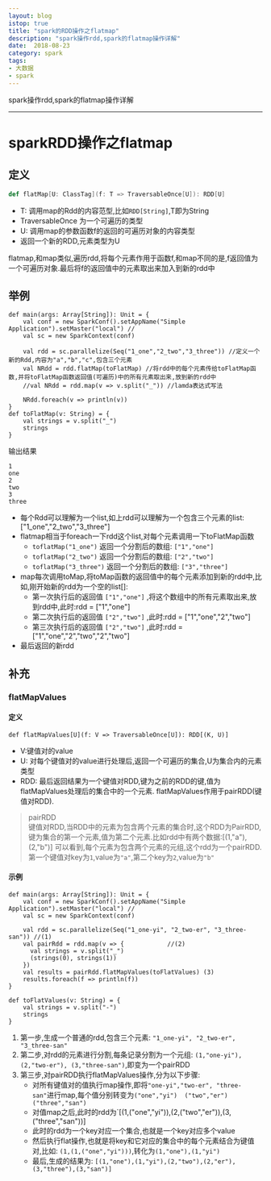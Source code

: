 ```yaml
---
layout: blog
istop: true
title: "spark的RDD操作之flatmap"
description: "spark操作rdd,spark的flatmap操作详解"
date:  2018-08-23
category: spark
tags:
- 大数据
- spark
---
```


spark操作rdd,spark的flatmap操作详解
***

# sparkRDD操作之flatmap
## 定义
```scala
def flatMap[U: ClassTag](f: T => TraversableOnce[U]): RDD[U]
```
* T: 调用map的Rdd的内容范型,比如`RDD[String]`,T即为String
* TraversableOnce 为一个可遍历的类型
* U: 调用map的参数函数f的返回的可遍历对象的内容类型
* 返回一个新的RDD,元素类型为U

flatmap,和map类似,遍历rdd,将每个元素作用于函数f,和map不同的是,f返回值为一个可遍历对象.最后将f的返回值中的元素取出来加入到新的rdd中


## 举例
```
def main(args: Array[String]): Unit = {
    val conf = new SparkConf().setAppName("Simple Application").setMaster("local") //
    val sc = new SparkContext(conf)

    val rdd = sc.parallelize(Seq("1_one","2_two","3_three")) //定义一个新的Rdd,内容为"a","b","c",包含三个元素
    val NRdd = rdd.flatMap(toFlatMap) //将rdd中的每个元素传给toFlatMap函数,并将toFlatMap函数返回值(可遍历)中的所有元素取出来,放到新的rdd中
    //val NRdd = rdd.map(v => v.split("_")) //lamda表达式写法

    NRdd.foreach(v => println(v))
}
def toFlatMap(v: String) = {
    val strings = v.split("_")
    strings
}
```
输出结果
```
1
one
2
two
3
three
```
* 每个Rdd可以理解为一个list,如上rdd可以理解为一个包含三个元素的list: ["1_one","2_two","3_three"]
* flatmap相当于foreach一下rdd这个list,对每个元素调用一下toFlatMap函数
    - `toflatMap("1_one")` 返回一个分割后的数组: `["1","one"]`
    - `toflatMap("2_two")` 返回一个分割后的数组: `["2","two"]`
    - `toflatMap("3_three")` 返回一个分割后的数组: `["3","three"]`
* map每次调用toMap,将toMap函数的返回值中的每个元素添加到新的rdd中,比如,刚开始新的rdd为一个空的list[]:
    - 第一次执行后的返回值 `["1","one"]` ,将这个数组中的所有元素取出来,放到rdd中,此时:rdd = ["1","one"]
    - 第二次执行后的返回值 `["2","two"]` ,此时:rdd = ["1","one","2","two"]
    - 第三次执行后的返回值 `["2","two"]` ,此时:rdd = ["1","one","2","two","2","two"]
* 最后返回的新rdd


## 补充

### flatMapValues

#### 定义
```
def flatMapValues[U](f: V => TraversableOnce[U]): RDD[(K, U)]
```
* V:键值对的value
* U: 对每个键值对的value进行处理后,返回一个可遍历的集合,U为集合内的元素类型
* RDD: 最后返回结果为一个键值对RDD,键为之前的RDD的键,值为flatMapValues处理后的集合中的一个元素.
flatMapValues作用于pairRDD(键值对RDD).
> pairRDD  
键值对RDD,当RDD中的元素为包含两个元素的集合时,这个RDD为PairRDD,键为集合的第一个元素,值为第二个元素.比如rdd中有两个数据:[(1,"a"),(2,"b")]
可以看到,每个元素为包含两个元素的元组,这个rdd为一个pairRDD.第一个键值对key为`1`,value为`"a"`,第二个key为`2`,value为`"b"`

#### 示例
```
def main(args: Array[String]): Unit = {
    val conf = new SparkConf().setAppName("Simple Application").setMaster("local") //
    val sc = new SparkContext(conf)

    val rdd = sc.parallelize(Seq("1_one-yi", "2_two-er", "3_three-san")) //(1)
    val pairRdd = rdd.map(v => {            //(2)
      val strings = v.split("_")
      (strings(0), strings(1))
    })
    val results = pairRdd.flatMapValues(toFlatValues) (3)
    results.foreach(f => println(f))
}

def toFlatValues(v: String) = {
    val strings = v.split("-")
    strings
}
```
1. 第一步,生成一个普通的rdd,包含三个元素: `"1_one-yi", "2_two-er", "3_three-san"`
2. 第二步,对rdd的元素进行分割,每条记录分割为一个元组: `(1,"one-yi"), (2,"two-er"), (3,"three-san")`,即变为一个pairRDD
3. 第三步,对pairRDD执行flatMapValues操作,分为以下步骤:
    - 对所有键值对的值执行map操作,即将`"one-yi","two-er", "three-san"`进行map,每个值分别转变为`("one","yi")  ("two","er") ("three","san")`
    - 对值map之后,此时的rdd为`[(1,("one","yi")),(2,("two","er")),(3,("three","san"))]
    - 此时的rdd为一个key对应一个集合,也就是一个key对应多个value
    - 然后执行flat操作,也就是将key和它对应的集合中的每个元素结合为键值对,比如: `(1,(1,("one","yi")))`,转化为`(1,"one"),(1,"yi")`
    - 最后,生成的结果为: `[(1,"one"),(1,"yi"),(2,"two"),(2,"er"),(3,"three"),(3,"san")]`
    